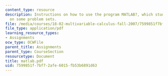 ```yaml
---
content_type: resource
description: Instructions on how to use the program MATLAB?, which students must use
  on some problem sets.
file: /media/courses/18-02-multivariable-calculus-fall-2007/7599851f7bf72afe6015fb53b6891d63_matlab.pdf
file_type: application/pdf
learning_resource_types:
- Assignments
ocw_type: OCWFile
parent_title: Assignments
parent_type: CourseSection
resourcetype: Document
title: matlab.pdf
uid: 7599851f-7bf7-2afe-6015-fb53b6891d63
---
```

